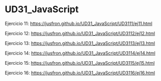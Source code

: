 # UD31_JavaScript


Ejercicio 11: https://jusfron.github.io/UD31_JavaScript/UD3111/ej11.html

Ejercicio 12: https://jusfron.github.io/UD31_JavaScript/UD3112/ej12.html

Ejercicio 13: https://jusfron.github.io/UD31_JavaScript/UD3113/ej13.html

Ejercicio 14: https://jusfron.github.io/UD31_JavaScript/UD3114/ej14.html

Ejercicio 15: https://jusfron.github.io/UD31_JavaScript/UD3115/ej15.html

Ejercicio 16: https://jusfron.github.io/UD31_JavaScript/UD3116/ej16.html
